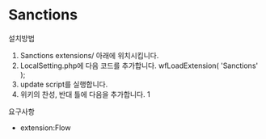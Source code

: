 # Sanctions
설치방법
1. Sanctions extensions/ 아래에 위치시킵니다.
2. LocalSetting.php에 다음 코드를 추가합니다.
 wfLoadExtension( 'Sanctions' );
3. update script를 실행합니다.
4. 위키의 찬성, 반대 틀에 다음을 추가합니다.
 <span class="vote-agree-period">1</span>
 <span class="vote-agree"></span>
 <span class="vote-disagree"></span>

요구사항
- extension:Flow
